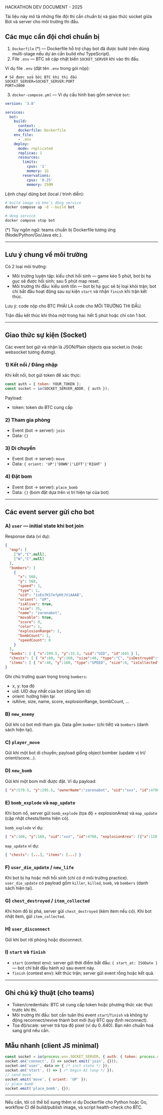 HACKATHON DEV DOCUMENT - 2025

Tài liệu này mô tả những file đội thi cần chuẩn bị và giao thức socket giữa Bot và server cho môi trường thi đấu.

## Các mục cần đội chơi chuẩn bị
1. `Dockerfile` (*) — Dockerfile hỗ trợ chạy bot đã được build (nên dùng multi-stage nếu dự án cần build như TypeScript).
2. File `.env` — BTC sẽ cập nhật biến `SOCKET_SERVER` khi vào thi đấu.

Ví dụ file `.env` (đặt tên `.env` trong gói nộp):

```
# Sẽ được sửa bởi BTC khi thi đấu
SOCKET_SERVER=SOCKET_SERVER:PORT
PORT=3000
```

3. `docker-compose.yml` — Ví dụ cấu hình bao gồm service `bot`:

```yaml
version: '3.8'

services:
  bot:
    build:
      context: .
      dockerfile: Dockerfile
    env_file:
      - .env
    deploy:
      mode: replicated
      replicas: 1
      resources:
        limits:
          cpus: '1'
          memory: 1G
        reservations:
          cpus: '0.25'
          memory: 250M
```

Lệnh chạy/ dừng bot (local / trình diễn):

```bash
# build image và khởi động service
docker compose up -d --build bot

# dừng service
docker compose stop bot
```

(*) Tùy ngôn ngữ: teams chuẩn bị Dockerfile tương ứng (Node/Python/Go/Java etc.).

---

## Lưu ý chung về môi trường
Có 2 loại môi trường:
- Môi trường luyện tập: kiểu chơi hồi sinh — game kéo 5 phút, bot bị hạ gục sẽ được hồi sinh; sau 5 phút map reset.
- Môi trường thi đấu: kiểu sinh tồn — bot bị hạ gục sẽ bị loại khỏi trận; bot chỉ bắt đầu hoạt động sau sự kiện `start` và nhận `finish` khi trận kết thúc.

Lưu ý: code nộp cho BTC PHẢI LÀ code cho MÔI TRƯỜNG THI ĐẤU.

Trận đấu kết thúc khi thỏa một trong hai: hết 5 phút hoặc chỉ còn 1 bot.

---

## Giao thức sự kiện (Socket)
Các event bot gửi và nhận là JSON/Plain objects qua socket.io (hoặc websocket tương đương).

### 1) Kết nối / Đăng nhập
Khi kết nối, bot gửi token để xác thực:

```js
const auth = { token: YOUR_TOKEN };
const socket = io(SOCKET_SERVER_ADDR, { auth });
```

Payload:
- token: token do BTC cung cấp

### 2) Tham gia phòng
- Event (bot -> server): `join`
- Data: `{}`

### 3) Di chuyển
- Event (bot -> server): `move`
- Data: `{ orient: 'UP'|'DOWN'|'LEFT'|'RIGHT' }`

### 4) Đặt bom
- Event (bot -> server): `place_bomb`
- Data: `{}` (bom đặt dựa trên vị trí hiện tại của bot)

---

## Các event server gửi cho bot

### A) `user` — initial state khi bot join
Response data (ví dụ):

```json
{
  "map": [
    ["W","C",null],
    ["W","C",null]
  ],
  "bombers": [
    {
      "x": 568,
      "y": 568,
      "speed": 1,
      "type": 1,
      "uid": "1sEo7KS7efpHtJViAAAB",
      "orient": "UP",
      "isAlive": true,
      "size": 35,
      "name": "zarenabot",
      "movable": true,
      "score": 0,
      "color": 1,
      "explosionRange": 2,
      "bombCount": 1,
      "speedCount": 0
    }
  ],
  "bombs": [ { "x":599.5, "y":33.5, "uid":"UID", "id":691 } ],
  "chests": [ { "x":80, "y":160, "size":40, "type":"C", "isDestroyed":false } ],
  "items": [ { "x":40, "y":160, "type":"SPEED", "size":8, "isCollected":false } ]
}
```

Ghi chú trường quan trọng trong `bombers`:
- x, y: tọa độ
- uid: UID duy nhất của bot (dùng làm id)
- orient: hướng hiện tại
- isAlive, size, name, score, explosionRange, bombCount, ...

### B) `new_enemy`
Gửi khi có bot mới tham gia. Data gồm `bomber` (chi tiết) và `bombers` (danh sách hiện tại).

### C) `player_move`
Gửi khi một bot di chuyển; payload giống object bomber (update vị trí/ orient/score...).

### D) `new_bomb`
Gửi khi một bom mới được đặt.
Ví dụ payload:
```json
{ "x":579.5, "y":295.5, "ownerName":"zarenabot", "uid":"xxx", "id":4708 }
```

### E) `bomb_explode` và `map_update`
Khi bom nổ, server gửi `bomb_explode` (tọa độ + explosionArea) và `map_update` (cập nhật chests/items hiện có).

`bomb_explode` ví dụ:
```json
{ "x":160, "y":160, "uid":"xxx", "id":4708, "explosionArea": [{"x":120,"y":120},{"x":180,"y":180}] }
```

`map_update` ví dụ:
```json
{ "chests": [...], "items": [...] }
```

### F) `user_die_update` / `new_life`
Khi bot bị hạ hoặc mới hồi sinh (chỉ có ở môi trường practice). `user_die_update` có payload gồm `killer`, `killed`, `bomb`, và `bombers` (danh sách hiện tại).

### G) `chest_destroyed` / `item_collected`
Khi hòm đồ bị phá, server gửi `chest_destroyed` (kèm item nếu có). Khi bot nhặt item, gửi `item_collected`.

### H) `user_disconnect`
Gửi khi bot rời phòng hoặc disconnect.

### I) `start` và `finish`
- `start` (contest env): server gửi thời điểm bắt đầu: `{ start_at: ISODate }` — bot chỉ bắt đầu hành xử sau event này.
- `finish` (contest env): kết thúc trận; server gửi event rỗng hoặc kết quả.

---

## Ghi chú kỹ thuật (cho teams)
- Token/credentials: BTC sẽ cung cấp token hoặc phương thức xác thực trước khi thi.
- Môi trường thi đấu: bot cần tuân thủ event `start`/`finish` và không tự động reconnect/revive thành bot mới (tuỳ BTC quy định reconnect).
- Tọa độ/scale: server trả tọa độ pixel (ví dụ 0..640). Bạn nên chuẩn hoá sang grid nếu cần.

## Mẫu nhanh (client JS minimal)

```js
const socket = io(process.env.SOCKET_SERVER, { auth: { token: process.env.BOT_TOKEN } });
socket.on('connect', () => socket.emit('join', {}));
socket.on('user', data => { /* init state */ });
socket.on('start', () => { /* begin AI loop */ });
// send move
socket.emit('move', { orient: 'UP' });
// place bomb
socket.emit('place_bomb', {});
```

---

Nếu cần, tôi có thể bổ sung thêm ví dụ Dockerfile cho Python hoặc Go, workflow CI để build/publish image, và script health-check cho BTC.
